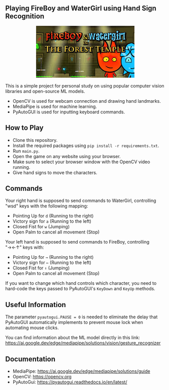## Playing FireBoy and WaterGirl using Hand Sign Recognition

<p align="center">
  <img src="images/images.jpeg" alt="alt text" />
</p>


This is a simple project for personal study on using popular computer vision libraries and open-source ML models.

- OpenCV is used for webcam connection and drawing hand landmarks.
- MediaPipe is used for machine learning.
- PyAutoGUI is used for inputting keyboard commands.

## How to Play

- Clone this repository.
- Install the required packages using `pip install -r requirements.txt`.
- Run `main.py`.
- Open the game on any website using your browser.
- Make sure to select your browser window with the OpenCV video running.
- Give hand signs to move the characters.

## Commands

Your right hand is supposed to send commands to WaterGirl, controlling "wsd" keys with the following mapping:
- Pointing Up for `d` (Running to the right)
- Victory sign for `a` (Running to the left)
- Closed Fist for `w` (Jumping)
- Open Palm to cancel all movement (Stop)
  
Your left hand is supposed to send commands to FireBoy, controlling "→←↑" keys with:
- Pointing Up for `→` (Running to the right)
- Victory sign for `←` (Running to the left)
- Closed Fist for `↑` (Jumping)
- Open Palm to cancel all movement (Stop)

If you want to change which hand controls which character, you need to hard-code the keys passed to PyAutoGUI's `KeyDown` and `KeyUp` methods.

## Useful Information

The parameter `pyautogui.PAUSE = 0` is needed to eliminate the delay that PyAutoGUI automatically implements to prevent mouse lock when automating mouse clicks.

You can find information about the ML model directly in this link: https://ai.google.dev/edge/mediapipe/solutions/vision/gesture_recognizer

## Documentation

- MediaPipe: https://ai.google.dev/edge/mediapipe/solutions/guide
- OpenCV: https://opencv.org
- PyAutoGui: https://pyautogui.readthedocs.io/en/latest/
